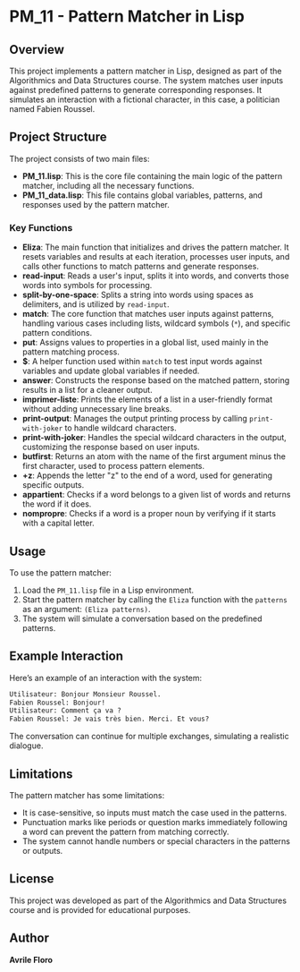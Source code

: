 # PM_11 - Pattern Matcher in Lisp

## Overview

This project implements a pattern matcher in Lisp, designed as part of the Algorithmics and Data Structures course. The system matches user inputs against predefined patterns to generate corresponding responses. It simulates an interaction with a fictional character, in this case, a politician named Fabien Roussel.

## Project Structure

The project consists of two main files:

- **PM_11.lisp**: This is the core file containing the main logic of the pattern matcher, including all the necessary functions.
- **PM_11_data.lisp**: This file contains global variables, patterns, and responses used by the pattern matcher.

### Key Functions

- **Eliza**: The main function that initializes and drives the pattern matcher. It resets variables and results at each iteration, processes user inputs, and calls other functions to match patterns and generate responses.
- **read-input**: Reads a user's input, splits it into words, and converts those words into symbols for processing.
- **split-by-one-space**: Splits a string into words using spaces as delimiters, and is utilized by `read-input`.
- **match**: The core function that matches user inputs against patterns, handling various cases including lists, wildcard symbols (`*`), and specific pattern conditions.
- **put**: Assigns values to properties in a global list, used mainly in the pattern matching process.
- **$**: A helper function used within `match` to test input words against variables and update global variables if needed.
- **answer**: Constructs the response based on the matched pattern, storing results in a list for a cleaner output.
- **imprimer-liste**: Prints the elements of a list in a user-friendly format without adding unnecessary line breaks.
- **print-output**: Manages the output printing process by calling `print-with-joker` to handle wildcard characters.
- **print-with-joker**: Handles the special wildcard characters in the output, customizing the response based on user inputs.
- **butfirst**: Returns an atom with the name of the first argument minus the first character, used to process pattern elements.
- **+z**: Appends the letter "z" to the end of a word, used for generating specific outputs.
- **appartient**: Checks if a word belongs to a given list of words and returns the word if it does.
- **nompropre**: Checks if a word is a proper noun by verifying if it starts with a capital letter.

## Usage

To use the pattern matcher:

1. Load the `PM_11.lisp` file in a Lisp environment.
2. Start the pattern matcher by calling the `Eliza` function with the `patterns` as an argument: `(Eliza patterns)`.
3. The system will simulate a conversation based on the predefined patterns.

## Example Interaction

Here’s an example of an interaction with the system:

```lisp
Utilisateur: Bonjour Monsieur Roussel.
Fabien Roussel: Bonjour!
Utilisateur: Comment ça va ?
Fabien Roussel: Je vais très bien. Merci. Et vous?
```

The conversation can continue for multiple exchanges, simulating a realistic dialogue.

## Limitations

The pattern matcher has some limitations:

- It is case-sensitive, so inputs must match the case used in the patterns.
- Punctuation marks like periods or question marks immediately following a word can prevent the pattern from matching correctly.
- The system cannot handle numbers or special characters in the patterns or outputs.

## License

This project was developed as part of the Algorithmics and Data Structures course and is provided for educational purposes.

## Author

**Avrile Floro**


